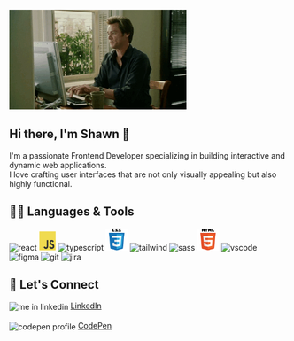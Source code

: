 ![gif](coding.gif)
## Hi there, I'm Shawn 👋

I'm a passionate Frontend Developer specializing in building interactive and dynamic web applications. <br/>
I love crafting user interfaces that are not only visually appealing but also highly functional.

## 💅🏻 Languages & Tools
<p>
<img src="https://cdn.jsdelivr.net/gh/devicons/devicon/icons/react/react-original.svg" alt="react" width="35" height="35"/>
<img src="https://raw.githubusercontent.com/devicons/devicon/master/icons/javascript/javascript-original.svg" alt="javascript" width="30" height="35"/>
<img src="https://cdn.jsdelivr.net/gh/devicons/devicon/icons/typescript/typescript-plain.svg" alt="typescript" width="30" height="35"/>
<img src="https://raw.githubusercontent.com/devicons/devicon/master/icons/css3/css3-original-wordmark.svg" alt="css3" width="40" height="40"/>
  <img src="https://cdn.jsdelivr.net/gh/devicons/devicon@latest/icons/tailwindcss/tailwindcss-original.svg" alt="tailwind" width="40" height="40"/>
<img src="https://cdn.jsdelivr.net/gh/devicons/devicon/icons/sass/sass-original.svg" alt="sass" width="35" height="35"/>
<img src="https://raw.githubusercontent.com/devicons/devicon/master/icons/html5/html5-original-wordmark.svg" alt="html5" width="40" height="40"/>
<img src="https://cdn.jsdelivr.net/gh/devicons/devicon/icons/vscode/vscode-original.svg" alt="vscode" width="35" height="35"/>
<img src="https://cdn.jsdelivr.net/gh/devicons/devicon/icons/figma/figma-original.svg" alt="figma" width="30" height="35"/>
<img src="https://cdn.jsdelivr.net/gh/devicons/devicon/icons/git/git-original.svg" alt="git" width="35" height="35"/>
<img src="https://cdn.jsdelivr.net/gh/devicons/devicon/icons/jira/jira-original.svg" alt="jira" width="35" height="35"/>
</p>

## 📱 Let's Connect

<img align="center" src="https://cdn.jsdelivr.net/gh/devicons/devicon/icons/linkedin/linkedin-original.svg" alt="me in linkedin" height="auto" width="20"/> [LinkedIn](https://www.linkedin.com/in/feshawnzhou/) <br/><br/>
<img align="center" src="https://img.icons8.com/external-tal-revivo-shadow-tal-revivo/24/000000/external-multi-platform-online-code-editor-and-open-source-learning-service-logo-shadow-tal-revivo.png" alt="codepen profile" height="auto" width="20"/> [CodePen](https://codepen.io/your-work)<br/><br/>


